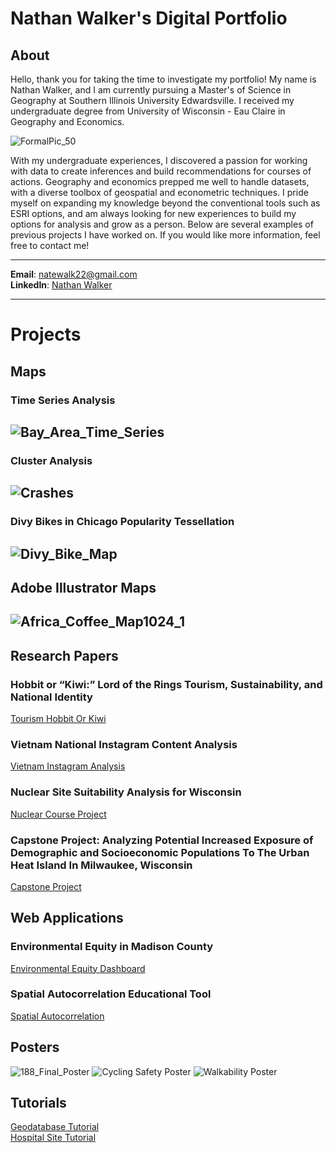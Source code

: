 # Nathan Walker's Digital Portfolio

## About
<p>Hello, thank you for taking the time to investigate my portfolio! My name is Nathan Walker, and I am currently pursuing a Master's of Science in Geography at Southern Illinois University Edwardsville. I received my undergraduate degree from University of Wisconsin - Eau Claire in Geography and Economics. </p>  

![FormalPic_50](FormalPic_1_25.jpg)

<p> With my undergraduate experiences, I discovered a passion for working with data to create inferences and build recommendations for courses of actions. Geography and economics prepped me well to handle datasets, with a diverse toolbox of geospatial and econometric techniques. I pride myself on expanding my knowledge beyond the conventional tools such as ESRI options, and am always looking for new experiences to build my options for analysis and grow as a person. Below are several examples of previous projects I have worked on. If you would like more information, feel free to contact me!
</p>
  
---
**Email**: natewalk22@gmail.com<br>
**LinkedIn**: [Nathan Walker](https://www.linkedin.com/in/nathan-walker-bb22301bb/)

---
# Projects
## Maps
### Time Series Analysis
![Bay_Area_Time_Series](Bay_Area_Time_Series.jpg)
---
### Cluster Analysis
![Crashes](Crashes.jpg)
---
### Divy Bikes in Chicago Popularity Tessellation
![Divy_Bike_Map](Divy_Bike_Map.jpg)
---
## Adobe Illustrator Maps  
![Africa_Coffee_Map1024_1](Africa_Coffee_Map1024_1.jpg)
---
## Research Papers  
### Hobbit or “Kiwi:” Lord of the Rings Tourism, Sustainability, and National Identity
[Tourism Hobbit Or Kiwi](Tourism_Hobbit_Or_Kiwi.pdf)  
### Vietnam National Instagram Content Analysis
[Vietnam Instagram Analysis](Vietnam_Instagram_Analysis.pdf)
### Nuclear Site Suitability Analysis for Wisconsin
[Nuclear Course Project](NuclearCourseProject.docx)
### Capstone Project: Analyzing Potential Increased Exposure of Demographic and Socioeconomic Populations To The Urban Heat Island In Milwaukee, Wisconsin
[Capstone Project](CapstonePaper.pdf)

## Web Applications
### Environmental Equity in Madison County
[Environmental Equity Dashboard](https://natewalk.shinyapps.io/MadisonCountyEnvironmentalEquity/)
### Spatial Autocorrelation Educational Tool
[Spatial Autocorrelation](https://natewalk.shinyapps.io/SpatialAutocorrelation/)

## Posters
![188_Final_Poster](188_Final_Poster.png) 
![Cycling Safety Poster](CyclingSafetyPoster.png)
![Walkability Poster](WalkabilityPoster.png)

## Tutorials  
[Geodatabase Tutorial](GeodatabaseTutorial.pdf) 
<br>
[Hospital Site Tutorial](https://natewalk22.github.io/GISHospitalTutorial/)
